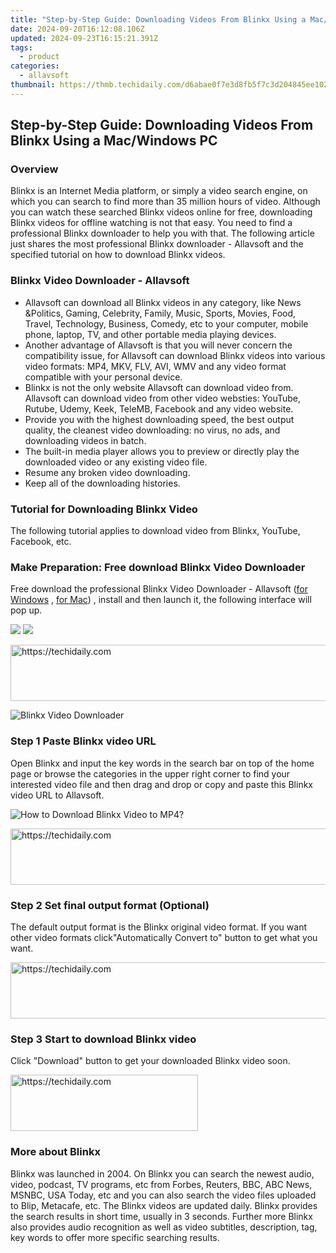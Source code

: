 ```yaml
---
title: "Step-by-Step Guide: Downloading Videos From Blinkx Using a Mac/Windows PC"
date: 2024-09-20T16:12:08.106Z
updated: 2024-09-23T16:15:21.391Z
tags:
  - product
categories:
  - allavsoft
thumbnail: https://thmb.techidaily.com/d6abae0f7e3d8fb5f7c3d204845ee10283f20e49e0d3d6312bf5d54b51961985.jpg
---
```


## Step-by-Step Guide: Downloading Videos From Blinkx Using a Mac/Windows PC

### Overview

Blinkx is an Internet Media platform, or simply a video search engine, on which you can search to find more than 35 million hours of video. Although you can watch these searched Blinkx videos online for free, downloading Blinkx videos for offline watching is not that easy. You need to find a professional Blinkx downloader to help you with that. The following article just shares the most professional Blinkx downloader - Allavsoft and the specified tutorial on how to download Blinkx videos.

### Blinkx Video Downloader - Allavsoft

* Allavsoft can download all Blinkx videos in any category, like News &Politics, Gaming, Celebrity, Family, Music, Sports, Movies, Food, Travel, Technology, Business, Comedy, etc to your computer, mobile phone, laptop, TV, and other portable media playing devices.
* Another advantage of Allavsoft is that you will never concern the compatibility issue, for Allavsoft can download Blinkx videos into various video formats: MP4, MKV, FLV, AVI, WMV and any video format compatible with your personal device.
* Blinkx is not the only website Allavsoft can download video from. Allavsoft can download video from other video websties: YouTube, Rutube, Udemy, Keek, TeleMB, Facebook and any video website.
* Provide you with the highest downloading speed, the best output quality, the cleanest video downloading: no virus, no ads, and downloading videos in batch.
* The built-in media player allows you to preview or directly play the downloaded video or any existing video file.
* Resume any broken video downloading.
* Keep all of the downloading histories.

### Tutorial for Downloading Blinkx Video

The following tutorial applies to download video from Blinkx, YouTube, Facebook, etc.

### Make Preparation: Free download Blinkx Video Downloader

Free download the professional Blinkx Video Downloader - Allavsoft ([for Windows](https://tools.techidaily.com/allavsoft/products/) , [for Mac](https://tools.techidaily.com/allavsoft/products/)) , install and then launch it, the following interface will pop up.

[![](https://www.allavsoft.com/how-to/../images/how-to/free-download-win.jpg)](https://tools.techidaily.com/allavsoft/products/) [![](https://www.allavsoft.com/how-to/../images/how-to/free-download-mac.jpg)](https://tools.techidaily.com/allavsoft/products/)

<!-- affiliate ads begin -->
<a href="https://unicoeye.pxf.io/c/5597632/2134236/18498" target="_top" id="2134236">
  <img src="//a.impactradius-go.com/display-ad/18498-2134236" border="0" alt="https://techidaily.com" width="728" height="90"/>
</a>
<img height="0" width="0" src="https://unicoeye.pxf.io/i/5597632/2134236/18498" style="position:absolute;visibility:hidden;" border="0" />
<!-- affiliate ads end -->

![Blinkx Video Downloader](https://www.allavsoft.com/how-to/../images/allavsoft/screen-shot-600.jpg)

### Step 1 Paste Blinkx video URL

Open Blinkx and input the key words in the search bar on top of the home page or browse the categories in the upper right corner to find your interested video file and then drag and drop or copy and paste this Blinkx video URL to Allavsoft.

![How to Download Blinkx Video to MP4?](https://www.allavsoft.com/how-to/../images/how-to/download-rtmp-video/download-rtmp-video.jpg)

<!-- affiliate ads begin -->
<a href="https://appsumo.8odi.net/c/5597632/2130870/7443" target="_top" id="2130870">
  <img src="//a.impactradius-go.com/display-ad/7443-2130870" border="0" alt="https://techidaily.com" width="728" height="90"/>
</a>
<img height="0" width="0" src="https://appsumo.8odi.net/i/5597632/2130870/7443" style="position:absolute;visibility:hidden;" border="0" />
<!-- affiliate ads end -->

### Step 2 Set final output format (Optional)

The default output format is the Blinkx original video format. If you want other video formats click"Automatically Convert to" button to get what you want.

<!-- affiliate ads begin -->
<a href="https://appsumo.8odi.net/c/5597632/2044586/7443" target="_top" id="2044586">
  <img src="//a.impactradius-go.com/display-ad/7443-2044586" border="0" alt="https://techidaily.com" width="728" height="90"/>
</a>
<img height="0" width="0" src="https://appsumo.8odi.net/i/5597632/2044586/7443" style="position:absolute;visibility:hidden;" border="0" />
<!-- affiliate ads end -->

### Step 3 Start to download Blinkx video

Click "Download" button to get your downloaded Blinkx video soon.

<!-- affiliate ads begin -->
<a href="https://wigfever.sjv.io/c/5597632/1995803/22899" target="_top" id="1995803">
  <img src="//a.impactradius-go.com/display-ad/22899-1995803" border="0" alt="https://techidaily.com" width="300" height="90"/>
</a>
<img height="0" width="0" src="https://wigfever.sjv.io/i/5597632/1995803/22899" style="position:absolute;visibility:hidden;" border="0" />
<!-- affiliate ads end -->

### More about Blinkx

Blinkx was launched in 2004\. On Blinkx you can search the newest audio, video, podcast, TV programs, etc from Forbes, Reuters, BBC, ABC News, MSNBC, USA Today, etc and you can also search the video files uploaded to Blip, Metacafe, etc. The Blinkx videos are updated daily. Blinkx provides the search results in short time, usually in 3 seconds. Further more Blinkx also provides audio recognition as well as video subtitles, description, tag, key words to offer more specific searching results.

<ins class="adsbygoogle"
     style="display:block"
     data-ad-format="autorelaxed"
     data-ad-client="ca-pub-7571918770474297"
     data-ad-slot="1223367746"></ins>

<ins class="adsbygoogle"
     style="display:block"
     data-ad-client="ca-pub-7571918770474297"
     data-ad-slot="8358498916"
     data-ad-format="auto"
     data-full-width-responsive="true"></ins>



